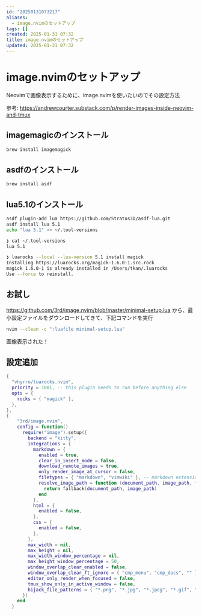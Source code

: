 ```yaml
---
id: "20250131073217"
aliases:
  - image.nvimのセットアップ
tags: []
created: 2025-01-31 07:32
title: image.nvimのセットアップ
updated: 2025-01-31 07:32
---
```


# image.nvimのセットアップ

Neovimで画像表示するために、image.nvimを使いたいのでその設定方法

参考: https://andrewcourter.substack.com/p/render-images-inside-neovim-and-tmux

## imagemagicのインストール

```bash
brew install imagemagick
```

## asdfのインストール

```bash
brew install asdf
```

## lua5.1のインストール

```bash
asdf plugin-add lua https://github.com/Stratus3D/asdf-lua.git
asdf install lua 5.1
echo "lua 5.1" >> ~/.tool-versions
```

```bash
❯ cat ~/.tool-versions
lua 5.1
```

```bash
❯ luarocks --local --lua-version 5.1 install magick
Installing https://luarocks.org/magick-1.6.0-1.src.rock
magick 1.6.0-1 is already installed in /Users/tkan/.luarocks
Use --force to reinstall.
```

## お試し

https://github.com/3rd/image.nvim/blob/master/minimal-setup.lua
から、最小設定ファイルをダウンロードしてきて、下記コマンドを実行

```bash
nvim --clean -c ":luafile minimal-setup.lua"
```

画像表示された！

## 設定追加

```lua
{
  "vhyrro/luarocks.nvim",
  priority = 1001, -- this plugin needs to run before anything else
  opts = {
    rocks = { "magick" },
  },
},
{
    "3rd/image.nvim",
    config = function()
      require("image").setup({
        backend = "kitty",
        integrations = {
          markdown = {
            enabled = true,
            clear_in_insert_mode = false,
            download_remote_images = true,
            only_render_image_at_cursor = false,
            filetypes = { "markdown", "vimwiki" }, -- markdown extensions (ie. quarto) can go here
            resolve_image_path = function (document_path, image_path, fallback)
              return fallback(document_path, image_path)
            end
          },
          html = {
            enabled = false,
          },
          css = {
            enabled = false,
          },
        },
        max_width = nil,
        max_height = nil,
        max_width_window_percentage = nil,
        max_height_window_percentage = 50,
        window_overlap_clear_enabled = false,                                         -- toggles images when windows are overlapped
        window_overlap_clear_ft_ignore = { "cmp_menu", "cmp_docs", "" },
        editor_only_render_when_focused = false,                                      -- auto show/hide images when the editor gains/looses focus
        tmux_show_only_in_active_window = false,                                      -- auto show/hide images in the correct Tmux window (needs visual-activity off)
        hijack_file_patterns = { "*.png", "*.jpg", "*.jpeg", "*.gif", "*.webp", "*.avif" }, -- render image files as images when opened
      })
    end
  }
```

